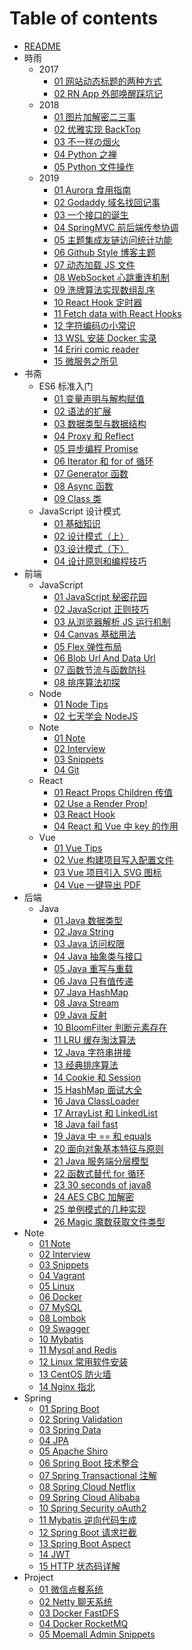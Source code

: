 # Table of contents

- [README](README.md)
- 時雨
  - 2017
    - [01 网站动态标题的两种方式](時雨/2017/01-网站动态标题的两种方式.md)
    - [02 RN App 外部唤醒踩坑记](時雨/2017/02-RN-App-外部唤醒踩坑记.md)
  - 2018
    - [01 图片加解密二三事](時雨/2018/01-图片加解密二三事.md)
    - [02 优雅实现 BackTop](時雨/2018/02-优雅实现-BackTop.md)
    - [03 不一样の烟火](時雨/2018/03-不一样の烟火.md)
    - [04 Python 之禅](時雨/2018/04-Python-之禅.md)
    - [05 Python 文件操作](時雨/2018/05-Python-文件操作.md)
  - 2019
    - [01 Aurora 食用指南](時雨/2019/01-Aurora-食用指南.md)
    - [02 Godaddy 域名找回记事](時雨/2019/02-Godaddy-域名找回记事.md)
    - [03 一个接口的诞生](時雨/2019/03-一个接口的诞生.md)
    - [04 SpringMVC 前后端传参协调](時雨/2019/04-SpringMVC-前后端传参协调.md)
    - [05 主题集成友链访问统计功能](時雨/2019/05-主题集成友链访问统计功能.md)
    - [06 Github Style 博客主题](時雨/2019/06-Github-Style-博客主题.md)
    - [07 动态加载 JS 文件](時雨/2019/07-动态加载-JS-文件.md)
    - [08 WebSocket 心跳重连机制](時雨/2019/08-WebSocket-心跳重连机制.md)
    - [09 洗牌算法实现数组乱序](時雨/2019/09-洗牌算法实现数组乱序.md)
    - [10 React Hook 定时器](時雨/2019/10-React-Hook-定时器.md)
    - [11 Fetch data with React Hooks](時雨/2019/11-Fetch-data-with-React-Hooks.md)
    - [12 字符编码の小常识](時雨/2019/12-字符编码の小常识.md)
    - [13 WSL 安装 Docker 实录](時雨/2019/13-WSL-安装-Docker-实录.md)
    - [14 Eriri comic reader](時雨/2019/14-Eriri-comic-reader.md)
    - [15 微服务之所见](時雨/2019/15-微服务之所见.md)
- 书斋
  - ES6 标准入门
    - [01 变量声明与解构赋值](书斋/ES6-标准入门/01-变量声明与解构赋值.md)
    - [02 语法的扩展](书斋/ES6-标准入门/02-语法的扩展.md)
    - [03 数据类型与数据结构](书斋/ES6-标准入门/03-数据类型与数据结构.md)
    - [04 Proxy 和 Reflect](书斋/ES6-标准入门/04-Proxy-和-Reflect.md)
    - [05 异步编程 Promise](书斋/ES6-标准入门/05-异步编程-Promise.md)
    - [06 Iterator 和 for of 循环](书斋/ES6-标准入门/06-Iterator-和-for-of-循环.md)
    - [07 Generator 函数](书斋/ES6-标准入门/07-Generator-函数.md)
    - [08 Async 函数](书斋/ES6-标准入门/08-Async-函数.md)
    - [09 Class 类](书斋/ES6-标准入门/09-Class-类.md)
  - JavaScript 设计模式
    - [01 基础知识](书斋/JavaScript-设计模式/01-基础知识.md)
    - [02 设计模式（上）](书斋/JavaScript-设计模式/02-设计模式（上）.md)
    - [03 设计模式（下）](书斋/JavaScript-设计模式/03-设计模式（下）.md)
    - [04 设计原则和编程技巧](书斋/JavaScript-设计模式/04-设计原则和编程技巧.md)
- 前端
  - JavaScript
    - [01 JavaScript 秘密花园](前端/JavaScript/01-JavaScript-秘密花园.md)
    - [02 JavaScript 正则技巧](前端/JavaScript/02-JavaScript-正则技巧.md)
    - [03 从浏览器解析 JS 运行机制](前端/JavaScript/03-从浏览器解析-JS-运行机制.md)
    - [04 Canvas 基础用法](前端/JavaScript/04-Canvas-基础用法.md)
    - [05 Flex 弹性布局](前端/JavaScript/05-Flex-弹性布局.md)
    - [06 Blob Url And Data Url](前端/JavaScript/06-Blob-Url-And-Data-Url.md)
    - [07 函数节流与函数防抖](前端/JavaScript/07-函数节流与函数防抖.md)
    - [08 排序算法初探](前端/JavaScript/08-排序算法初探.md)
  - Node
    - [01 Node Tips](前端/Node/01-Node-Tips.md)
    - [02 七天学会 NodeJS](前端/Node/02-七天学会-NodeJS.md)
  - Note
    - [01 Note](前端/Note/01-Note.md)
    - [02 Interview](前端/Note/02-Interview.md)
    - [03 Snippets](前端/Note/03-Snippets.md)
    - [04 Git](前端/Note/04-Git.md)
  - React
    - [01 React Props Children 传值](前端/React/01-React-Props-Children-传值.md)
    - [02 Use a Render Prop!](前端/React/02-Use-a-Render-Prop!.md)
    - [03 React Hook](前端/React/03-React-Hook.md)
    - [04 React 和 Vue 中 key 的作用](前端/React/04-React-和-Vue-中-key-的作用.md)
  - Vue
    - [01 Vue Tips](前端/Vue/01-Vue-Tips.md)
    - [02 Vue 构建项目写入配置文件](前端/Vue/02-Vue-构建项目写入配置文件.md)
    - [03 Vue 项目引入 SVG 图标](前端/Vue/03-Vue-项目引入-SVG-图标.md)
    - [04 Vue 一键导出 PDF](前端/Vue/04-Vue-一键导出-PDF.md)
- 后端
  - Java
    - [01 Java 数据类型](后端/Java/01-Java-数据类型.md)
    - [02 Java String](后端/Java/02-Java-String.md)
    - [03 Java 访问权限](后端/Java/03-Java-访问权限.md)
    - [04 Java 抽象类与接口](后端/Java/04-Java-抽象类与接口.md)
    - [05 Java 重写与重载](后端/Java/05-Java-重写与重载.md)
    - [06 Java 只有值传递](后端/Java/06-Java-只有值传递.md)
    - [07 Java HashMap](后端/Java/07-Java-HashMap.md)
    - [08 Java Stream](后端/Java/08-Java-Stream.md)
    - [09 Java 反射](后端/Java/09-Java-反射.md)
    - [10 BloomFilter 判断元素存在](后端/Java/10-BloomFilter-判断元素存在.md)
    - [11 LRU 缓存淘汰算法](后端/Java/11-LRU-缓存淘汰算法.md)
    - [12 Java 字符串拼接](后端/Java/12-Java-字符串拼接.md)
    - [13 经典排序算法](后端/Java/13-经典排序算法.md)
    - [14 Cookie 和 Session](后端/Java/14-Cookie-和-Session.md)
    - [15 HashMap 面试大全](后端/Java/15-HashMap-面试大全.md)
    - [16 Java ClassLoader](后端/Java/16-Java-ClassLoader.md)
    - [17 ArrayList 和 LinkedList](后端/Java/17-ArrayList-和-LinkedList.md)
    - [18 Java fail fast](后端/Java/18-Java-fail-fast.md)
    - [19 Java 中 == 和 equals](后端/Java/19-Java-中-==-和-equals.md)
    - [20 面向对象基本特征与原则](后端/Java/20-面向对象基本特征与原则.md)
    - [21 Java 服务端分层模型](后端/Java/21-Java-服务端分层模型.md)
    - [22 函数式替代 for 循环](后端/Java/22-函数式替代-for-循环.md)
    - [23 30 seconds of java8](后端/Java/23-30-seconds-of-java8.md)
    - [24 AES CBC 加解密](后端/Java/24-AES-CBC-加解密.md)
    - [25 单例模式的几种实现](后端/Java/25-单例模式的几种实现.md)
    - [26 Magic 魔数获取文件类型](后端/Java/26-Magic-魔数获取文件类型.md)
- Note
  - [01 Note](后端/Note/01-Note.md)
  - [02 Interview](后端/Note/02-Interview.md)
  - [03 Snippets](后端/Note/03-Snippets.md)
  - [04 Vagrant](后端/Note/04-Vagrant.md)
  - [05 Linux](后端/Note/05-Linux.md)
  - [06 Docker](后端/Note/06-Docker.md)
  - [07 MySQL](后端/Note/07-MySQL.md)
  - [08 Lombok](后端/Note/08-Lombok.md)
  - [09 Swagger](后端/Note/09-Swagger.md)
  - [10 Mybatis](后端/Note/10-Mybatis.md)
  - [11 Mysql and Redis](后端/Note/11-Mysql-and-Redis.md)
  - [12 Linux 常用软件安装](后端/Note/12-Linux-常用软件安装.md)
  - [13 CentOS 防火墙](后端/Note/13-CentOS-防火墙.md)
  - [14 Nginx 指北](后端/Note/14-Nginx-指北.md)
- Spring
  - [01 Spring Boot](后端/Spring/01-Spring-Boot.md)
  - [02 Spring Validation](后端/Spring/02-Spring-Validation.md)
  - [03 Spring Data](后端/Spring/03-Spring-Data.md)
  - [04 JPA](后端/Spring/04-JPA.md)
  - [05 Apache Shiro](后端/Spring/05-Apache-Shiro.md)
  - [06 Spring Boot 技术整合](后端/Spring/06-Spring-Boot-技术整合.md)
  - [07 Spring Transactional 注解](后端/Spring/07-Spring-Transactional-注解.md)
  - [08 Spring Cloud Netflix](后端/Spring/08-Spring-Cloud-Netflix.md)
  - [09 Spring Cloud Alibaba](后端/Spring/09-Spring-Cloud-Alibaba.md)
  - [10 Spring Security oAuth2](后端/Spring/10-Spring-Security-oAuth2.md)
  - [11 Mybatis 逆向代码生成](后端/Spring/11-Mybatis-逆向代码生成.md)
  - [12 Spring Boot 请求拦截](后端/Spring/12-Spring-Boot-请求拦截.md)
  - [13 Spring Boot Aspect](后端/Spring/13-Spring-Boot-Aspect.md)
  - [14 JWT](后端/Spring/14-JWT.md)
  - [15 HTTP 状态码详解](后端/Spring/15-HTTP-状态码详解.md)
- Project
  - [01 微信点餐系统](后端/Project/01-微信点餐系统.md)
  - [02 Netty 聊天系统](后端/Project/02-Netty-聊天系统.md)
  - [03 Docker FastDFS](后端/Project/03-Docker-FastDFS.md)
  - [04 Docker RocketMQ](后端/Project/04-Docker-RocketMQ.md)
  - [05 Moemall Admin Snippets](后端/Project/05-Moemall-Admin-Snippets.md)
